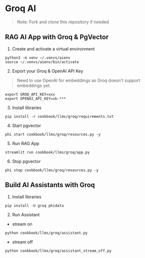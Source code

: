 # Groq AI

> Note: Fork and clone this repository if needed

## RAG AI App with Groq & PgVector

1. Create and activate a virtual environment

```shell
python3 -m venv ~/.venvs/aienv
source ~/.venvs/aienv/bin/activate
```

2. Export your Groq & OpenAI API Key

> Need to use OpenAI for embeddings as Groq doesn't support embeddings yet.

```shell
export GROQ_API_KEY=xxx
export OPENAI_API_KEY=sk-***
```

3. Install libraries

```shell
pip install -r cookbook/llms/groq/requirements.txt
```

4. Start pgvector

```shell
phi start cookbook/llms/groq/resources.py -y
```

5. Run RAG App

```shell
streamlit run cookbook/llms/groq/app.py
```

6. Stop pgvector

```shell
phi stop cookbook/llms/groq/resources.py -y
```

## Build AI Assistants with Groq

1. Install libraries

```shell
pip install -U groq phidata
```

2. Run Assistant

- stream on

```shell
python cookbook/llms/groq/assistant.py
```

- stream off

```shell
python cookbook/llms/groq/assistant_stream_off.py
```
